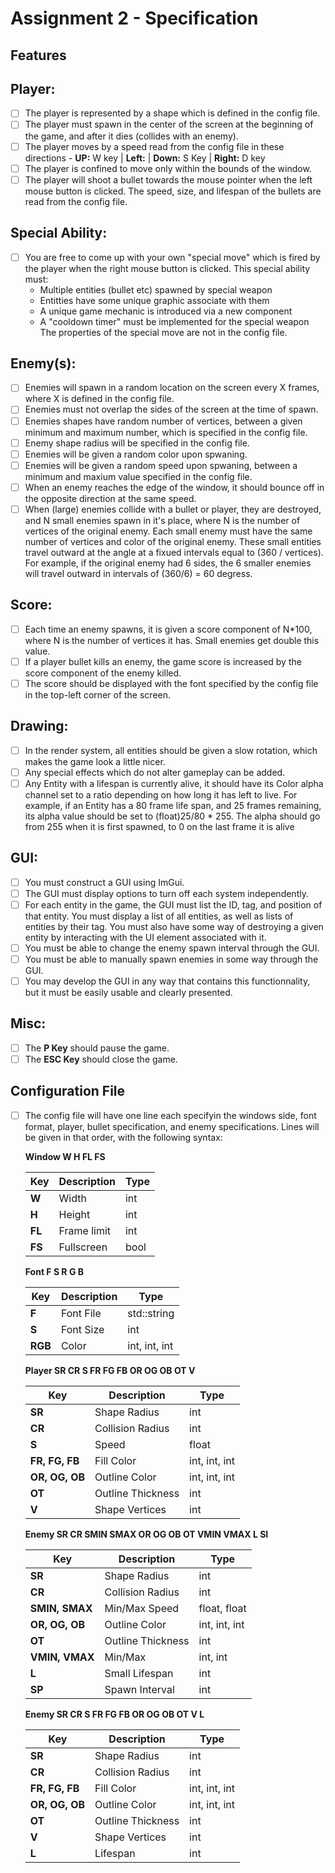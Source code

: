 # Assignment 2 - Specification

## Features

## Player:
- [ ] The player is represented by a shape which is defined in the config file.
- [ ] The player must spawn in the center of the screen at the beginning of the game, and after it dies (collides with an enemy).
- [ ] The player moves by a speed read from the config file in these directions - **UP:** W key | **Left:** | **Down:** S Key | **Right:** D key
- [ ] The player is confined to move only within the bounds of the window.
- [ ] The player will shoot a bullet towards the mouse pointer when the left mouse button is clicked. The speed, size, and lifespan of the bullets are read from the config file.

## Special Ability:
- [ ] You are free to come up with your own "special move" which is fired by the player when the right mouse button is clicked. This special ability must:
     - Multiple entities (bullet etc) spawned by special weapon
     - Entitties have some unique graphic associate with them
     - A unique game mechanic is introduced via a new component
     - A "cooldown timer" must be implemented for the special weapon
   The properties of the special move are not in the config file.

## Enemy(s):
- [ ] Enemies will spawn in a random location on the screen every X frames, where X is defined in the config file.
- [ ] Enemies must not overlap the sides of the screen at the time of spawn.
- [ ] Enemies shapes have random number of vertices, between a given minimum and maximum number, which is specified in the config file.
- [ ] Enemy shape radius will be specified in the config file.
- [ ] Enemies will be given a random color upon spwaning.
- [ ] Enemies will be given a random speed upon spwaning, between a minimum and maxium value specified in the config file.
- [ ] When an enemy reaches the edge of the window, it should bounce off in the opposite direction at the same speed.
- [ ] When (large) enemies collide with a bullet or player, they are destroyed, and N small enemies spawn in it's place, where N is the number of vertices of the original enemy.
     Each small enemy must have the same number of vertices and color of the original enemy. These small entities travel outward at the angle at a fixued intervals equal to 
     (360 / vertices). For example, if the original enemy had 6 sides, the 6 smaller enemies will travel outward in intervals of (360/6) = 60 degress.

## Score:
- [ ] Each time an enemy spawns, it is given a score component of N*100, where N is the number of vertices it has. Small enemies get double this value.
- [ ] If a player bullet kills an enemy, the game score is increased by the score component of the enemy killed.
- [ ] The score should be displayed with the font specified by the config file in the top-left corner of the screen.

## Drawing:
- [ ] In the render system, all entities should be given a slow rotation, which makes the game look a little nicer.
- [ ] Any special effects which do not alter gameplay can be added.
- [ ] Any Entity with a lifespan is currently alive, it should have its Color alpha channel set to a ratio depending on how long it has left to live.
     For example, if an Entity has a 80 frame life span, and 25 frames remaining, its alpha value should be set to (float)25/80 * 255. The alpha should go from 255 when it is first
     spawned, to 0 on the last frame it is alive

## GUI:
- [ ] You must construct a GUI using ImGui.
- [ ] The GUI must display options to turn off each system independently.
- [ ] For each entity in the game, the GUI must list the ID, tag, and position of that entity. You must display a list of all entities, as well as lists of entities by their tag.
     You must also have some way of destroying a given entity by interacting with the UI element associated with it.
- [ ] You must be able to change the enemy spawn interval through the GUI.
- [ ] You must be able to manually spawn enemies in some way through the GUI.
- [ ] You may develop the GUI in any way that contains this functionnality, but it must be easily usable and clearly presented.

## Misc:
- [ ] The **P Key** should pause the game.
- [ ] The **ESC Key** should close the game.

## Configuration File
- [ ] The config file will have one line each specifyin the windows side, font format, player, bullet specification, and enemy specifications.
     Lines will be given in that order, with the following syntax:

    **Window W H FL FS**

    | Key | Description | Type |
    | --- | ----------- | ---- |
    | **W** | Width | int |
    | **H** | Height| int |
    | **FL** | Frame limit | int |
    | **FS** | Fullscreen | bool |

    **Font F S R G B**

    | Key | Description | Type |
    | --- | ----------- | ---- |
    | **F** | Font File | std::string |
    | **S** | Font Size | int |
    | **RGB** | Color | int, int, int |

    **Player SR CR S FR FG FB OR OG OB OT V**

    | Key | Description | Type |
    | --- | ----------- | ---- |
    | **SR** | Shape Radius | int |
    | **CR** | Collision Radius | int |
    | **S** | Speed | float |
    | **FR, FG, FB** | Fill Color | int, int, int |
    | **OR, OG, OB** | Outline Color | int, int, int |
    | **OT** | Outline Thickness | int |
    | **V** | Shape Vertices | int |

    **Enemy SR CR SMIN SMAX OR OG OB OT VMIN VMAX L SI**

    | Key | Description | Type |
    | --- | ----------- | ---- |
    | **SR** | Shape Radius | int |
    | **CR** | Collision Radius | int |
    | **SMIN, SMAX** | Min/Max Speed | float, float |
    | **OR, OG, OB** | Outline Color | int, int, int |
    | **OT** | Outline Thickness | int |
    | **VMIN, VMAX** | Min/Max | int, int |
    | **L** | Small Lifespan | int |
    | **SP** | Spawn Interval | int |

    **Enemy SR CR S FR FG FB OR OG OB OT V L**

    | Key | Description | Type |
    | --- | ----------- | ---- |
    | **SR** | Shape Radius | int |
    | **CR** | Collision Radius | int |
    | **FR, FG, FB** | Fill Color | int, int, int |
    | **OR, OG, OB** | Outline Color | int, int, int |
    | **OT** | Outline Thickness | int |
    | **V** | Shape Vertices | int |
    | **L** | Lifespan | int |



